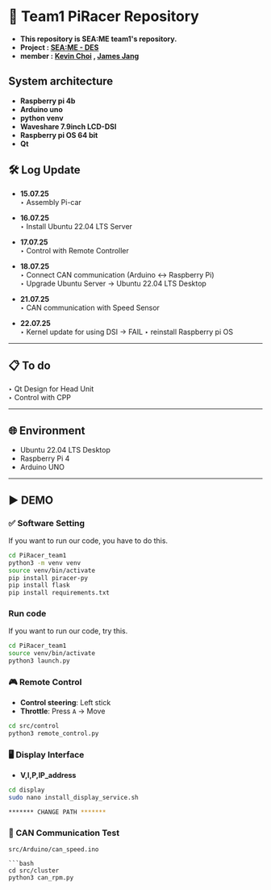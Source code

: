 # 🚗 Team1 PiRacer Repository
- **This repository is SEA:ME team1's repository.**
- **Project : [SEA:ME - DES](https://github.com/SEA-ME/SEA-ME-course-book/tree/main/DistributedEmbeddedSystems)**
- **member : [Kevin Choi](https://github.com/cmh0728) , [James Jang](https://github.com/jjangddung)**
## System architecture
 - **Raspberry pi 4b**
 - **Arduino uno**
 - **python venv**
 - **Waveshare 7.9inch LCD-DSI**
 - **Raspberry pi OS 64 bit**
 - **Qt**

## 🛠️ Log Update 

- **15.07.25**  
  ‣ Assembly Pi-car

- **16.07.25**  
  ‣ Install Ubuntu 22.04 LTS Server

- **17.07.25**  
  ‣ Control with Remote Controller

- **18.07.25**  
  ‣ Connect CAN communication (Arduino ↔ Raspberry Pi)  
  ‣ Upgrade Ubuntu Server → Ubuntu 22.04 LTS Desktop


- **21.07.25**  
  ‣ CAN communication with Speed Sensor   

- **22.07.25**  
  ‣ Kernel update  for using DSI -> FAIL
  ‣ reinstall Raspberry pi OS
---

## 📋 To do
  ‣ Qt Design for Head Unit  
  ‣ Control with CPP 

---

## 🌐 Environment

- Ubuntu 22.04 LTS Desktop  
- Raspberry Pi 4  
- Arduino UNO  

---

## ▶️ DEMO 

### ✅ Software Setting
If you want to run our code, you have to do this.

```bash
cd PiRacer_team1
python3 -m venv venv
source venv/bin/activate
pip install piracer-py
pip install flask
pip install requirements.txt 
```
### Run code
If you want to run our code, try this.
```bash
cd PiRacer_team1
source venv/bin/activate 
python3 launch.py
```

### 🎮 Remote Control

- **Control steering**: Left stick  
- **Throttle**: Press `A` → Move

```bash
cd src/control  
python3 remote_control.py
```

### 🖥️ Display Interface  
- **V,I,P,IP_address**

```bash
cd display
sudo nano install_display_service.sh
```

```bash
******* CHANGE PATH *******
```

### 🔧 CAN Communication Test

```Arduino upload
src/Arduino/can_speed.ino

```bash
cd src/cluster
python3 can_rpm.py



